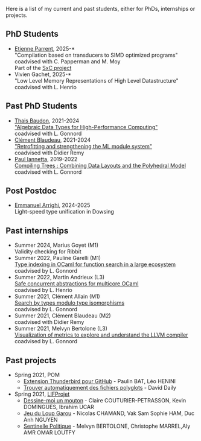 Here is a list of my current and past students, either for PhDs, internships or projects.

## PhD Students

- [Etienne Parrent](etienneparent.fr), 2025-*  
  "Compilation based on transducers to SIMD optimized programs"  
  coadvised with C. Papperman and M. Moy  
  Part of the [SxC project](https://sxc.inria.fr/)
- Vivien Gachet, 2025-*  
  "Low Level Memory Representations of High Level Datastructure"  
  coadvised with L. Henrio  

## Past PhD Students

- [Thais Baudon](https://perso.ens-lyon.fr/thais.baudon/), 2021-2024  
  ["Algebraic Data Types for High-Performance Computing"](https://theses.hal.science/tel-04904051/)  
  coadvised with L. Gonnord
- [Clément Blaudeau](https://clement.blaudeau.net/), 2021-2024  
  ["Retrofitting and strengthening the ML module system"](https://theses.hal.science/tel-05068118/)  
  coadvised with Didier Remy
- [Paul Iannetta](https://perso.ens-lyon.fr/paul.iannetta/), 2019-2022  
  [Compiling Trees : Combining Data Layouts and the Polyhedral Model](https://www.theses.fr/2022LYSEN013)  
  coadvised with L. Gonnord

## Post Postdoc

- [Emmanuel Arrighi](https://emmanuel.arrighi.eu/), 2024-2025  
  Light-speed type unification in Dowsing

## Past internships

- Summer 2024, Marius Goyet (M1)  
  Validity checking for Ribbit
- Summer 2022, Pauline Garelli (M1)  
  [Type indexing in OCaml for function search in a large ecosystem](reports/2022garelli.pdf)  
  coadvised by L. Gonnord
- Summer 2022, Martin Andrieux (L3)  
  [Safe concurrent abstractions for multicore OCaml](reports/2022andrieux.pdf)  
  coadvised by L. Henrio
- Summer 2021, Clément Allain (M1)  
  [Search by types modulo type isomorphisms](reports/2021allain.pdf)  
  coadvised by L. Gonnord
- Summer 2021, Clément Blaudeau (M2)  
  coadvised with Didier Remy
- Summer 2021, Melvyn Bertolone (L3)  
  [Visualization of metrics to explore and understand the LLVM compiler](http://laure.gonnord.org/pro/students/rapport_L32021_Bertolone.pdf)  
  coadvised by L. Gonnord

## Past projects

- Spring 2021, POM  
  * [Extension Thunderbird pour GitHub](reports/2020POM-Henini-Bat.pdf) - Paulin BAT, Léo HENINI  
  * [Trouver automatiquement des fichiers polyglots](reports/2020POM-Daily.pdf) - David Daily
- Spring 2021, [LIFProjet](http://cazabetremy.fr/wiki/doku.php?id=projet:presentation)  
  * [Dessine-moi un mouton](reports/2020LIFProjet-COUTURIER-DOMINGES-UCAR.pdf) - Claire COUTURIER-PETRASSON, Kevin DOMINGUES, Ibrahim UCAR  
  * [Jeu du Loup Garou](reports/2020LIFProjet-HAM-NGUYEN-CHAMAND.pdf) - Nicolas CHAMAND, Vak Sam Sophie HAM, Duc Anh NGUYEN  
  * [Sentinelle Politique](reports/2020LIFProjet-BERTOLONE-MARREL-LOUTFY.pdf) - Melvyn BERTOLONE, Christophe MARREL,Aly AMR OMAR LOUTFY
  

